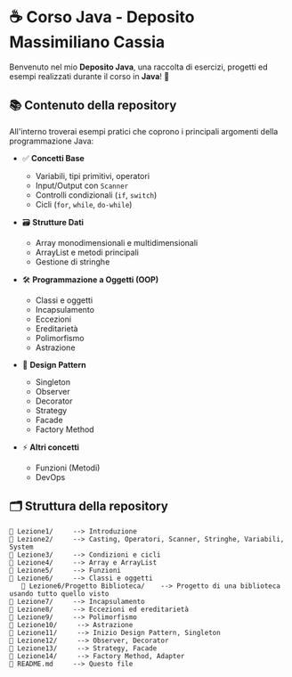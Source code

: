 # ☕ Corso Java - Deposito Massimiliano Cassia

Benvenuto nel mio **Deposito Java**, una raccolta di esercizi, progetti ed esempi realizzati durante il corso in **Java**! 🚀



## 📚 Contenuto della repository

All'interno troverai esempi pratici che coprono i principali argomenti della programmazione Java:

- ✅ **Concetti Base**
  - Variabili, tipi primitivi, operatori
  - Input/Output con `Scanner`
  - Controlli condizionali (`if`, `switch`)
  - Cicli (`for`, `while`, `do-while`)

- 🗃️ **Strutture Dati**
  - Array monodimensionali e multidimensionali
  - ArrayList e metodi principali
  - Gestione di stringhe
    
- 🛠️ **Programmazione a Oggetti (OOP)**
  - Classi e oggetti
  - Incapsulamento
  - Eccezioni
  - Ereditarietà
  - Polimorfismo
  - Astrazione

- 🎨 **Design Pattern**
  - Singleton
  - Observer
  - Decorator
  - Strategy
  - Facade
  - Factory Method
  
- ⚡ **Altri concetti**
  - Funzioni (Metodi)
  - DevOps

## 🗂️ Struttura della repository

```plaintext
📁 Lezione1/     --> Introduzione
📁 Lezione2/     --> Casting, Operatori, Scanner, Stringhe, Variabili, System
📁 Lezione3/     --> Condizioni e cicli
📁 Lezione4/     --> Array e ArrayList
📁 Lezione5/     --> Funzioni
📁 Lezione6/     --> Classi e oggetti
   📁 Lezione6/Progetto Biblioteca/    --> Progetto di una biblioteca usando tutto quello visto
📁 Lezione7/     --> Incapsulamento
📁 Lezione8/     --> Eccezioni ed ereditarietà
📁 Lezione9/     --> Polimorfismo
📁 Lezione10/     --> Astrazione
📁 Lezione11/     --> Inizio Design Pattern, Singleton
📁 Lezione12/     --> Observer, Decorator
📁 Lezione13/     --> Strategy, Facade
📁 Lezione14/     --> Factory Method, Adapter
📄 README.md     --> Questo file

